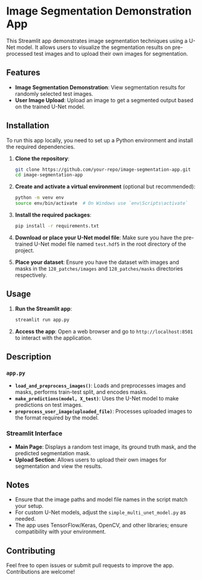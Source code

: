 # Image Segmentation Demonstration App

This Streamlit app demonstrates image segmentation techniques using a U-Net model. It allows users to visualize the segmentation results on pre-processed test images and to upload their own images for segmentation.

## Features

- **Image Segmentation Demonstration**: View segmentation results for randomly selected test images.
- **User Image Upload**: Upload an image to get a segmented output based on the trained U-Net model.

## Installation

To run this app locally, you need to set up a Python environment and install the required dependencies.

1. **Clone the repository**:
    ```bash
    git clone https://github.com/your-repo/image-segmentation-app.git
    cd image-segmentation-app
    ```

2. **Create and activate a virtual environment** (optional but recommended):
    ```bash
    python -m venv env
    source env/bin/activate  # On Windows use `env\Scripts\activate`
    ```

3. **Install the required packages**:
    ```bash
    pip install -r requirements.txt
    ```

4. **Download or place your U-Net model file**:
    Make sure you have the pre-trained U-Net model file named `test.hdf5` in the root directory of the project.

5. **Place your dataset**:
    Ensure you have the dataset with images and masks in the `128_patches/images` and `128_patches/masks` directories respectively.

## Usage

1. **Run the Streamlit app**:
    ```bash
    streamlit run app.py
    ```

2. **Access the app**:
    Open a web browser and go to `http://localhost:8501` to interact with the application.

## Description

### `app.py`

- **`load_and_preprocess_images()`**: Loads and preprocesses images and masks, performs train-test split, and encodes masks.
- **`make_predictions(model, X_test)`**: Uses the U-Net model to make predictions on test images.
- **`preprocess_user_image(uploaded_file)`**: Processes uploaded images to the format required by the model.

### Streamlit Interface

- **Main Page**: Displays a random test image, its ground truth mask, and the predicted segmentation mask.
- **Upload Section**: Allows users to upload their own images for segmentation and view the results.

## Notes

- Ensure that the image paths and model file names in the script match your setup.
- For custom U-Net models, adjust the `simple_multi_unet_model.py` as needed.
- The app uses TensorFlow/Keras, OpenCV, and other libraries; ensure compatibility with your environment.

## Contributing

Feel free to open issues or submit pull requests to improve the app. Contributions are welcome!
